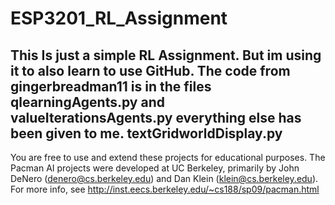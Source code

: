 # ESP3201_RL_Assignment
This Is just a simple RL Assignment. But im using it to also learn to use GitHub.
The code from gingerbreadman11 is in the files qlearningAgents.py
and valueIterationsAgents.py everything else has been given to me.
textGridworldDisplay.py
-----------------------
You are free to use and extend these projects for educational
purposes. The Pacman AI projects were developed at UC Berkeley, primarily by
John DeNero (denero@cs.berkeley.edu) and Dan Klein (klein@cs.berkeley.edu).
For more info, see http://inst.eecs.berkeley.edu/~cs188/sp09/pacman.html
